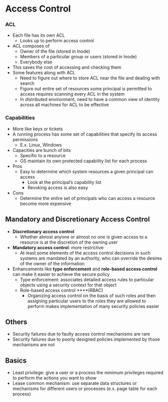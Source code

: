 # Access Control

### ACL

- Each file has its own ACL
    - Looks up to perform access control
- ACL composes of
    - Owner of the file (stored in Inode)
    - Members of a particular group or users (stored in Inode)
    - Everybody else
- This saves the cost of accessing and checking them
- Some features along with ACL
    - Need to figure out where to store ACL near the file and dealing with search
    - Figure out entire set of resources some principal is permitted to access requires scanning every ACL in the system
    - In distributed environment, need to have a common view of identity across all machines for ACL to be effective

### Capabilities

- More like keys or tickets
- A running process has some set of capabilities that specify its access permissions
    - E.x. Linux, Windows
- Capacities are bunch of bits
    - Specific to a resource
    - OS maintain its own protected capability list for each process
- Pros
    - Easy to determine which system resources a given principal can access
        - Look at the principal’s capability list
        - Revoking access is also easy
- Cons
    - Determine the entire set of principals who can access a resource become more expensive

## Mandatory and Discretionary Access Control

- **Discretionary access control**
    - Whether almost anyone or almost no one is given access to a resource is at the discretion of the owning user
- **Mandatory access control**: more restrictive
    - At least some elements of the access control decisions in such systems are mandated by an authority, who can override the desires of the owner of the information
- Enhancements like **type enforcement** and **role-based access control** can make it easier to achieve the secure policy
    - Type enforcement: associates detailed access rules to particular objects using a security context for that object
    - Role-based access control  ****(RBAC)
        - Organizing access control on the basis of such roles and then assigning particular users to the roles they are allowed to perform makes implementation of many security policies easier

## Others

- Security failures due to faulty access control mechanisms are rare
- Security failures due to poorly designed policies implemented by those mechanisms are not

## Basics

- Least privilege: give a user or a process the minimum privileges required to perform the actions you want to show 
- Lease common mechanism: use separate data structures or mechanisms for different users or processes (e.x. page table for each process) 